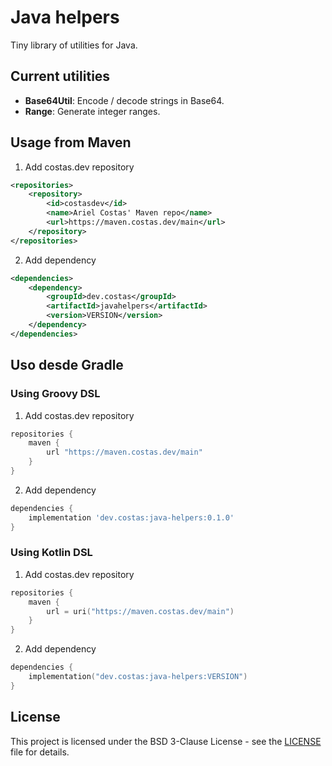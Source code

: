 # Java helpers

Tiny library of utilities for Java.

## Current utilities

- **Base64Util**: Encode / decode strings in Base64.
- **Range**: Generate integer ranges.

## Usage from Maven

1. Add costas.dev repository

```xml
<repositories>
	<repository>
		<id>costasdev</id>
		<name>Ariel Costas' Maven repo</name>
		<url>https://maven.costas.dev/main</url>
	</repository>
</repositories>
```

2. Add dependency

```xml
<dependencies>
	<dependency>
		<groupId>dev.costas</groupId>
		<artifactId>javahelpers</artifactId>
		<version>VERSION</version>
	</dependency>
</dependencies>
```

## Uso desde Gradle

### Using Groovy DSL

1. Add costas.dev repository

```groovy
repositories {
	maven {
		url "https://maven.costas.dev/main"
	}
}
```

2. Add dependency

```groovy
dependencies {
	implementation 'dev.costas:java-helpers:0.1.0'
}
```

### Using Kotlin DSL

1. Add costas.dev repository

```kotlin
repositories {
	maven {
		url = uri("https://maven.costas.dev/main")
	}
}
```

2. Add dependency

```kotlin
dependencies {
	implementation("dev.costas:java-helpers:VERSION")
}
```

## License

This project is licensed under the BSD 3-Clause License - see the [LICENSE](LICENSE) file for details.